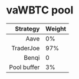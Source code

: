# vaWBTC pool
|Strategy | Weight |
|-------: | --------|
|Aave | 0%     |
|TraderJoe | 97% |
|Benqi | 0 |
|Pool buffer | 3%     |
